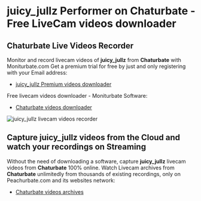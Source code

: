 # juicy_jullz Performer on Chaturbate - Free LiveCam videos downloader

## Chaturbate Live Videos Recorder

Monitor and record livecam videos of **juicy_jullz** from **Chaturbate** with Moniturbate.com
Get a premium trial for free by just and only registering with your Email address:
* [juicy_jullz Premium videos downloader](https://moniturbate.com/request-demo-licence-key.html)

Free livecam videos downloader - Moniturbate Software:
* [Chaturbate videos downloader](https://moniturbate.com/moniturbate-download-software.html)

![juicy_jullz livecam videos recorder](https://peachurnet.com/templates/moniturbate-software.png)


## Capture juicy_jullz videos from the Cloud and watch your recordings on Streaming

Without the need of downloading a software, capture **juicy_jullz** livecam videos from **Chaturbate** 100% online.
Watch Livecam archives from **Chaturbate** unlimitedly from thousands of existing recordings, only on Peachurbate.com and its websites network:
* [Chaturbate videos archives](https://peachurnet.com/)